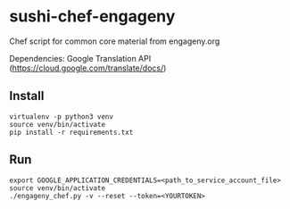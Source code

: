 # sushi-chef-engageny

Chef script for common core material from engageny.org

Dependencies:
Google Translation API (https://cloud.google.com/translate/docs/)

Install
-------

    virtualenv -p python3 venv
    source venv/bin/activate
    pip install -r requirements.txt



Run
---
    export GOOGLE_APPLICATION_CREDENTIALS=<path_to_service_account_file>
    source venv/bin/activate
    ./engageny_chef.py -v --reset --token=<YOURTOKEN>

